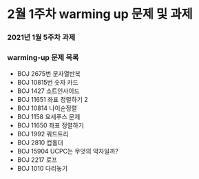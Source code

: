 # 2월 1주차 warming up 문제 및 과제

### 2021년 1월 5주차 과제 


### warming-up 문제 목록
- BOJ 2675번 문자열반복
- BOJ 10815번 숫자 카드
- BOJ 1427 소트인사이드
- BOJ 11651 좌표 정렬하기 2
- BOJ 10814 나이순정렬
- BOJ 1158 요세푸스 문제
- BOJ 11650 좌표 정렬하기
- BOJ 1992 쿼드트리
- BOJ 2810 컵홀더
- BOJ 15904 UCPC는 무엇의 약자일까?
- BOJ 2217 로프
- BOJ 1010 다리놓기
